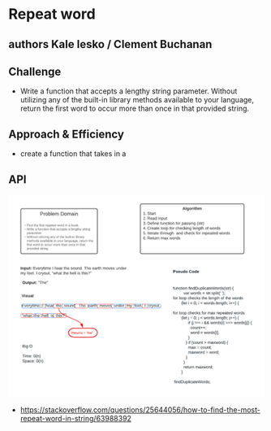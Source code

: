 # Repeat word

## authors Kale lesko / Clement Buchanan

## Challenge

- Write a function that accepts a lengthy string parameter.
  Without utilizing any of the built-in library methods available to your language, return the first word to occur more than once in that provided string.

## Approach & Efficiency

- create a function that takes in a

## API

![whiteboard](../../../../assets/dupword.png)

- https://stackoverflow.com/questions/25644056/how-to-find-the-most-repeat-word-in-string/63988392

